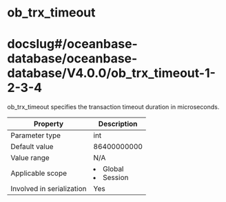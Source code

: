 ob_trx_timeout
===================================
# docslug#/oceanbase-database/oceanbase-database/V4.0.0/ob_trx_timeout-1-2-3-4
ob_trx_timeout specifies the transaction timeout duration in microseconds.


| **Property** | **Description**            |
|---------|----------------------------|
| Parameter type | int                        |
| Default value | 86400000000                |
| Value range | N/A                        |
| Applicable scope | <li> Global   <li> Session |
| Involved in serialization | Yes                        |



